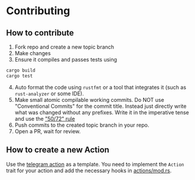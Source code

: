 # Contributing

## How to contribute

1. Fork repo and create a new topic branch
2. Make changes
3. Ensure it compiles and passes tests using

```bash
cargo build
cargo test
```

4. Auto format the code using `rustfmt` or a tool that integrates it (such as
   `rust-analyzer` or some IDE).
5. Make small atomic compilable working commits. Do NOT use "Conventional
   Commits" for the commit title. Instead just directly write what was changed
without any prefixes. Write it in the imperative tense and use the
["50/72" rule](https://stackoverflow.com/a/11993051)
6. Push commits to the created topic branch in your repo.
7. Open a PR, wait for review.

## How to create a new Action

Use the [telegram action](../src/actions/telegram.rs) as a template. You need to
implement the `Action` trait for your action and add the necessary hooks in
[actions/mod.rs](../src/actions/mod.rs).
